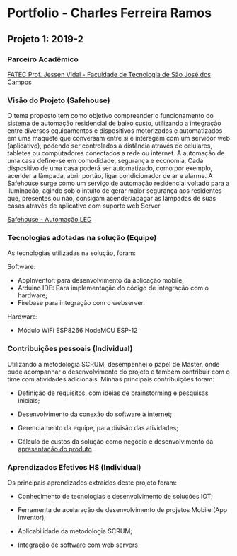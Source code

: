 # Portfolio - Charles Ferreira Ramos

## Projeto 1: 2019-2

### Parceiro Acadêmico
[FATEC Prof. Jessen Vidal - Faculdade de Tecnologia de São José dos Campos](http://fatecsjc-prd.azurewebsites.net/)

### Visão do Projeto (Safehouse)

O tema proposto tem como objetivo compreender o funcionamento do sistema de automação residencial de baixo custo, utilizando a integração entre diversos equipamentos e dispositivos motorizados e automatizados em uma maquete que conversam entre si e interagem com um servidor web (aplicativo), podendo ser controlados à distância através de celulares, tabletes ou computadores conectados a rede ou internet. A automação de uma casa define-se em comodidade, segurança e economia. Cada dispositivo de uma casa poderá ser automatizado, como por exemplo, acender a lâmpada, abrir portão, ligar condicionador de ar e alarme. A Safehouse surge como um serviço de automação residencial voltado para a iluminação, agindo sob o intuito de gerar maior segurança aos residentes que, presentes ou não, consigam acender/apagar as lâmpadas de suas casas através de aplicativo com suporte web Server

[Safehouse - Automação LED](https://github.com/charles-ramos/Automa-o-de-LED-via-html)

### Tecnologias adotadas na solução (Equipe)

As tecnologias utilizadas na solução, foram:

Software:

- AppInventor: para desenvolvimento da aplicação mobile;
- Arduino IDE: Para implementação do código de integração com o hardware;
- Firebase para integração com o webserver.

Hardware:

- Módulo WiFi ESP8266 NodeMCU ESP-12

### Contribuições pessoais (Individual)

Utilizando a metodologia SCRUM, desempenhei o papel de Master, onde pude acompanhar o desenvolvimento do projeto e também contribuir com o time com atividades adicionais. Minhas principais contribuições foram:

- Definição de requisitos, com ideias de brainstorming e pesquisas iniciais;
  
- Desenvolvimento da conexão do software à internet;
  
- Gerenciamento da equipe, para divisão das atividades;
  
- Cálculo de custos da solução como negócio e desenvolvimento da [apresentação do produto](https://github.com/charles-ramos/Automa-o-de-LED-via-html/blob/master/Apresentac%CC%A7a%CC%83o%20Projeto.pdf)

### Aprendizados Efetivos HS (Individual)

Os principais aprendizados extraídos deste projeto foram:

- Conhecimento de tecnologias e desenvolvimento de soluções IOT;
  
- Ferramenta de acelaração de desenvolvimento de projetos Mobile (App Inventor);
  
- Aplicabilidade da metodologia SCRUM;
  
- Integração de software com web servers
